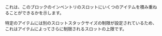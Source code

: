 これは、このブロックのインベントリのスロットにいくつのアイテムを積み重ねることができるかを示します。

特定のアイテムには別のスロットスタックサイズの制限が設定されているため、これはアイテムによってさらに制限されるスロットの上限です。